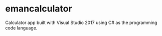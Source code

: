 # emancalculator
Calculator app built with Visual Studio 2017 using C# as the programming code language.
